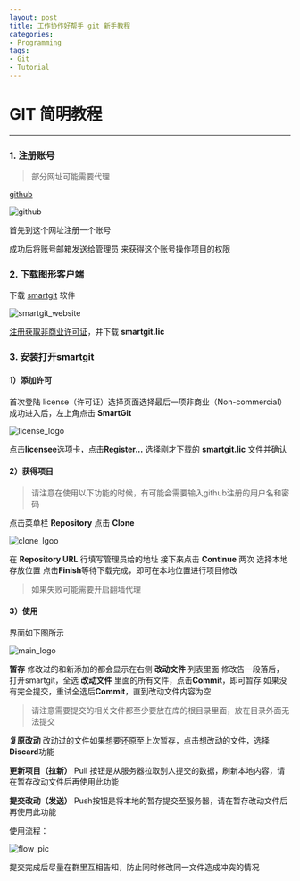 ```yaml
---
layout: post
title: 工作协作好帮手 git 新手教程
categories:
- Programming
tags:
- Git
- Tutorial
---
```

# GIT 简明教程

------

### 1. 注册账号
>部分网址可能需要代理

[github](https://github.com/)

![github](http://wx4.sinaimg.cn/mw1024/ea361e77ly1g3rfw2k7ihj20j60bx3zc.jpg)

首先到这个网址注册一个账号

成功后将账号邮箱发送给管理员
来获得这个账号操作项目的权限

### 2. 下载图形客户端

下载 [smartgit](https://www.syntevo.com/smartgit/download/) 软件

![smartgit_website](http://wx4.sinaimg.cn/mw1024/ea361e77ly1g3rfwihffhj20j608kwev.jpg)

[注册获取非商业许可证](https://www.syntevo.com/cn/smartgit/register-non-commercial/)，并下载 **smartgit.lic**

### 3. 安装打开smartgit

#### 1）添加许可
首次登陆 license（许可证）选择页面选择最后一项非商业（Non-commercial）
成功进入后，左上角点击 **SmartGit**

![license_logo](http://wx3.sinaimg.cn/mw1024/ea361e77ly1g3rfzmqk3gj20ez0b474g.jpg)

点击**licensee**选项卡，点击**Register...**
选择刚才下载的 **smartgit.lic** 文件并确认

#### 2）获得项目

>请注意在使用以下功能的时候，有可能会需要输入github注册的用户名和密码

点击菜单栏 **Repository**
点击 **Clone**

![clone_lgoo](http://wx4.sinaimg.cn/mw1024/ea361e77ly1g3rfw2j7fuj20io0a8dgc.jpg)

在 **Repository URL** 行填写管理员给的地址
接下来点击 **Continue** 两次
选择本地存放位置
点击**Finish**等待下载完成，即可在本地位置进行项目修改
>如果失败可能需要开启翻墙代理

#### 3）使用

界面如下图所示

![main_logo](http://wx3.sinaimg.cn/mw1024/ea361e77ly1g3rfw2jobej20j60c7jsi.jpg)


**暂存**
修改过的和新添加的都会显示在右侧 **改动文件** 列表里面
修改告一段落后，打开smartgit，全选 **改动文件** 里面的所有文件，点击**Commit**，即可暂存
如果没有完全提交，重试全选后**Commit**，直到改动文件内容为空

>请注意需要提交的相关文件都至少要放在库的根目录里面，放在目录外面无法提交

**复原改动**
改动过的文件如果想要还原至上次暂存，点击想改动的文件，选择**Discard**功能

**更新项目（拉新）**
Pull 按钮是从服务器拉取别人提交的数据，刷新本地内容，请在暂存改动文件后再使用此功能

**提交改动（发送）**
Push按钮是将本地的暂存提交至服务器，请在暂存改动文件后再使用此功能

使用流程：

![flow_pic](http://wx4.sinaimg.cn/mw690/ea361e77ly1g3rfw2j98nj208b0of3z2.jpg)

提交完成后尽量在群里互相告知，防止同时修改同一文件造成冲突的情况
